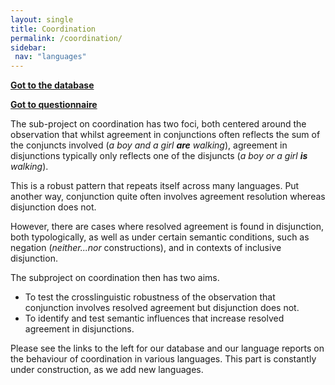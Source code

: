 ```yaml
---
layout: single
title: Coordination
permalink: /coordination/
sidebar:
 nav: "languages"
---
```


[**Got to the database**](https://pwsmith.github.io/multivaluation/dbcoord/)

[**Got to questionnaire**](https://pwsmith.github.io/multivaluation/formcoordination/)

The sub-project on coordination has two foci, both centered around the observation that whilst agreement in conjunctions often reflects the sum of the conjuncts involved (*a boy and a girl **are** walking*), agreement in disjunctions typically only reflects one of the disjuncts (*a boy or a girl **is** walking*).

This is a robust pattern that repeats itself across many languages.
Put another way, conjunction  quite often involves agreement resolution whereas disjunction does not.

However, there are cases where resolved agreement is found in disjunction, both typologically, as well as under certain semantic conditions, such as negation (*neither...nor* constructions), and in contexts of inclusive disjunction.

The subproject on coordination then has two aims.
 - To test the crosslinguistic robustness of the observation that conjunction involves resolved agreement but disjunction does not.
 - To identify and test semantic influences that increase resolved agreement in disjunctions.

Please see the links to the left for our database and our language reports on the behaviour of coordination in various languages.
This part is constantly under construction, as we add new languages.

